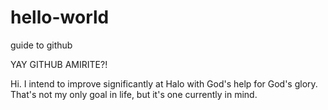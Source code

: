 # hello-world
guide to github

YAY GITHUB AMIRITE?!

Hi. I intend to improve significantly at Halo with God's help for God's glory. That's not my only goal in life, but it's one currently in mind.
